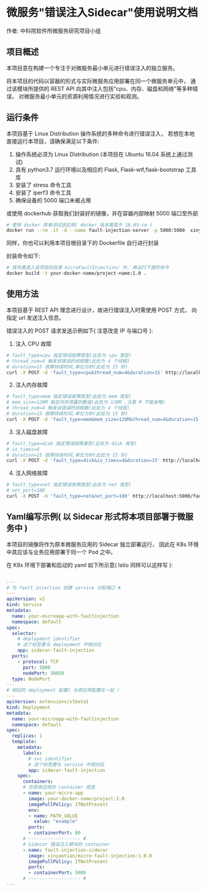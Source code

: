 # 微服务"错误注入Sidecar"使用说明文档
作者: 中科院软件所微服务研究项目小组

## 项目概述

本项目意在构建一个专注于对微服务最小单元进行错误注入的独立服务。

将本项目的代码以容器的形式与实际微服务应用部署在同一个微服务单元中，
通过该模块所提供的 REST API 向其中注入包括"cpu、内存、磁盘和网络"等多种错误，
对微服务最小单元的资源利用情况进行实验和观测。

## 运行条件

本项目基于 Linux Distribution 操作系统的多种命令进行错误注入，
若想在本地直接运行本项目，请确保满足以下条件:

1. 操作系统必须为 Linux Distribution (本项目在 Ubuntu 16.04 系统上通过测试)
2. 具有 python3.7 运行环境以及相应的 Flask, Flask-wtf,flask-bootstrap 工具库 
3. 安装了 stress 命令工具
4. 安装了 iperf3 命令工具
5. 确保设备的 5000 端口未被占用

或使用 dockerhub 获取我们封装好的镜像，并在容器内部映射 5000 端口至外部

```bash
# 使用 docker 简单测试该应用( docker 版本需高于 18.03-ce )
docker run --rm -it -d --name fault-injection-server -p 5000:5000  xinyaotian/micro-fault-injection:1.0.0
```

同样，你也可以利用本项目根目录下的 Dockerfile 自行进行封装

封装命令如下:
```bash
# 首先需进入该项目的目录 microFaultInjection/ 中, 再运行下面的命令
docker build -t your-docker-name/project-name:1.0 .
```

## 使用方法

本项目基于 REST API 理念进行设计，故进行错误注入时需使用 POST 方式，
向指定 url 发送注入信息。

错误注入的 POST 请求发送示例如下( 注意改变 IP 与端口号 ):

1. 注入 CPU 故障

```bash
# fault_type=cpu 指定错误故障类型(此处为 cpu 类型)
# thread_num=4 触发该错误的线程数(此处为 4 个线程)
# duration=15 故障持续时间,单位为秒(此处为 15 秒)
curl -X POST -d 'fault_type=cpu&thread_num=4&duration=15' http://localhost:5000/fault-inject
```

2. 注入内存故障

```bash
# fault_type=mem 指定错误故障类型(此处为 mem 类型)
# mem_size=120M 指定内存泄露的数值(此处为 120M ,注意 M 不能省略)
# thread_num=4 触发该错误的线程数(此处为 4 个线程)
# duration=15 故障持续时间,单位为秒(此处为 15 秒)
curl -X POST -d 'fault_type=mem&mem_size=120M&thread_num=4&duration=15' http://localhost:5000/fault-inject
```

3. 注入磁盘故障

```bash
# fault_type=disk 指定错误故障类型(此处为 disk 类型)
# io_times=4 
# duration=15 故障持续时间,单位为秒(此处为 15 秒)
curl -X POST -d 'fault_type=disk&io_times=4&duration=15' http://localhost:5000/fault-inject
```

4. 注入网络故障

```bash
# fault_type=net 指定错误故障类型(此处为 net 类型)
# net_port=100
curl -X POST -d 'fault_type=net&net_port=100' http://localhost:5000/fault-inject
```

## Yaml编写示例( 以 Sidecar 形式将本项目部署于微服务中 )

本项目的镜像将作为原本微服务应用的 Sidecar 独立部署运行，
因此在 K8s 环境中其应该与业务应用部署于同一个 Pod 之中。

在 K8s 环境下部署和启动的 yaml 如下所示意( Istio 同样可以这样写 ):

```yaml

---
# 为 fault injection 创建 service 分配端口 #
---
apiVersion: v1
kind: Service
metadata:
  name: your-microapp-with-faultinjection
  namespace: default
spec:
  selector:
    # deployment identifier
    # 这个标签要与 deployment 中相对应
    app: sidecar-fault-injection
  ports:
    - protocol: TCP
      port: 5000
      nodePort: 30050
  type: NodePort
---
# 相应的 deployment 配置( 与原应用配置在一起 )
---
apiVersion: extensions/v1beta1
kind: Deployment
metadata:
  name: your-microapp-with-faultinjection
  namespace: default
spec:
  replicas: 1
  template:
    metadata:
      labels:
        # svc identifier
        # 这个标签要与 service 中相对应
        app: sidecar-fault-injection
    spec:
      containers:
      # 你原来应用的 container 信息
      - name: your-micro-app
        image: your-docker-name/project:1.0
        imagePullPolicy: IfNotPresent
        env:
        - name: PATH_VALUE
          value: "example"
        ports:
        - containerPort: 80
      # ------------------- #
      # Sidecar 错误注入模块的 container
      - name: fault-injection-sidecar
        image: xinyaotian/micro-fault-injection:1.0.0
        imagePullPolicy: IfNotPresent
        ports:
        - containerPort: 5000
      # ------------------- #
---

```

